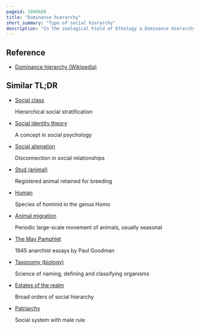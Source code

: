 ```yaml
---
pageid: 1096688
title: "Dominance hierarchy"
short_summary: "Type of social hierarchy"
description: "In the zoological Field of Ethology a Dominance Hierarchy is a Type of social Hierarchy that arises when Members of animal social Groups interact creating a Ranking System. A dominant higher-ranking Individual is sometimes called an Alpha and a submissive lower-ranking Individual is called a Beta. Different Types of Interactions can result in Dominance depending on the Species, including ritualized Displays of Aggression or direct physical Violence. In social Living Groups Members may compete for Access to limited Resources and mating Opportunities. Rather than fighting each Time they meet, Individuals of the same Sex establish a relative Rank, with higher-ranking Individuals often gaining more Access to Resources and Mates. Based on repetitive Interactions a social Order is created that is subject to change every Time a dominant Animal is challenged by a Subordinate Animal."
---
```


## Reference

- [Dominance hierarchy (Wikipedia)](https://en.wikipedia.org/?curid=1096688)

## Similar TL;DR

- [Social class](/tldr/en/social-class)

  Hierarchical social stratification

- [Social identity theory](/tldr/en/social-identity-theory)

  A concept in social psychology

- [Social alienation](/tldr/en/social-alienation)

  Disconnection in social relationships

- [Stud (animal)](/tldr/en/stud-animal)

  Registered animal retained for breeding

- [Human](/tldr/en/human)

  Species of hominid in the genus Homo

- [Animal migration](/tldr/en/animal-migration)

  Periodic large-scale movement of animals, usually seasonal

- [The May Pamphlet](/tldr/en/the-may-pamphlet)

  1945 anarchist essays by Paul Goodman

- [Taxonomy (biology)](/tldr/en/taxonomy-biology)

  Science of naming, defining and classifying organisms

- [Estates of the realm](/tldr/en/estates-of-the-realm)

  Broad orders of social hierarchy

- [Patriarchy](/tldr/en/patriarchy)

  Social system with male rule
